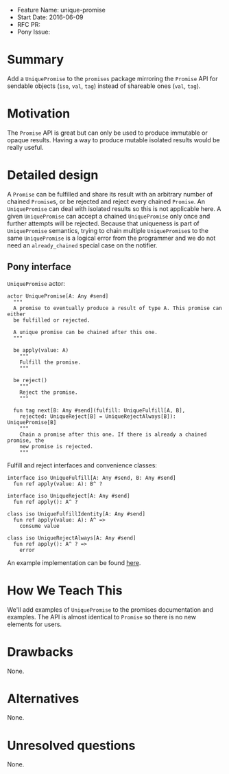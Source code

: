 - Feature Name: unique-promise
- Start Date: 2016-06-09
- RFC PR:
- Pony Issue:

# Summary

Add a `UniquePromise` to the `promises` package mirroring the `Promise` API for sendable objects (`iso`, `val`, `tag`) instead of shareable ones (`val`, `tag`).

# Motivation

The `Promise` API is great but can only be used to produce immutable or opaque results. Having a way to produce mutable isolated results would be really useful.

# Detailed design

A `Promise` can be fulfilled and share its result with an arbitrary number of chained `Promise`s, or be rejected and reject every chained `Promise`. An `UniquePromise` can deal with isolated results so this is not applicable here. A given `UniquePromise` can accept a chained `UniquePromise` only once and further attempts will be rejected. Because that uniqueness is part of `UniquePromise` semantics, trying to chain multiple `UniquePromise`s to the same `UniquePromise` is a logical error from the programmer and we do not need an `already_chained` special case on the notifier.

## Pony interface

`UniquePromise` actor:

```pony
actor UniquePromise[A: Any #send]
  """
  A promise to eventually produce a result of type A. This promise can either
  be fulfilled or rejected.

  A unique promise can be chained after this one.
  """

  be apply(value: A)
    """
    Fulfill the promise.
    """

  be reject()
    """
    Reject the promise.
    """

  fun tag next[B: Any #send](fulfill: UniqueFulfill[A, B],
    rejected: UniqueReject[B] = UniqueRejectAlways[B]): UniquePromise[B]
    """
    Chain a promise after this one. If there is already a chained promise, the
    new promise is rejected.
    """
```

Fulfill and reject interfaces and convenience classes:

```pony
interface iso UniqueFulfill[A: Any #send, B: Any #send]
  fun ref apply(value: A): B^ ?

interface iso UniqueReject[A: Any #send]
  fun ref apply(): A^ ?

class iso UniqueFulfillIdentity[A: Any #send]
  fun ref apply(value: A): A^ =>
    consume value

class iso UniqueRejectAlways[A: Any #send]
  fun ref apply(): A^ ? =>
    error
```

An example implementation can be found [here](https://gist.github.com/Praetonus/3f203a5a200208738e4ac8e49437326c).

# How We Teach This

We'll add examples of `UniquePromise` to the promises documentation and examples. The API is almost identical to `Promise` so there is no new elements for users.

# Drawbacks

None.

# Alternatives

None.

# Unresolved questions

None.

